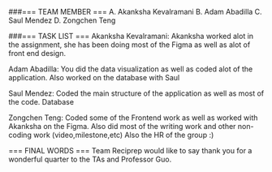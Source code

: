 ###=== TEAM MEMBER === 
A. Akanksha Kevalramani
B. Adam Abadilla
C. Saul Mendez
D. Zongchen Teng 

###=== TASK LIST ===
Akanksha Kevalramani: Akanksha worked alot in the assignment, she has been doing most of the Figma as well as alot of front end design. 

Adam Abadilla: You did the data visualization as well as coded alot of the application. Also worked on the database with Saul

Saul Mendez: Coded the main structure of the application as well as most of the code. Database

Zongchen Teng: Coded some of the Frontend work as well as worked with Akanksha on the Figma. Also did most of the writing work and other non-coding work (video,milestone,etc)
Also the HR of the group :)

=== FINAL WORDS ===
Team Reciprep would like to say thank you for a wonderful quarter to the TAs and Professor Guo. 